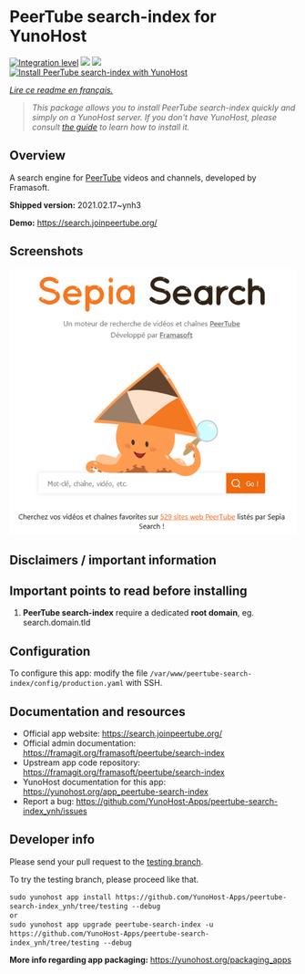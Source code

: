 <!--
N.B.: This README was automatically generated by https://github.com/YunoHost/apps/tree/master/tools/README-generator
It shall NOT be edited by hand.
-->

# PeerTube search-index for YunoHost

[![Integration level](https://dash.yunohost.org/integration/peertube-search-index.svg)](https://dash.yunohost.org/appci/app/peertube-search-index) ![](https://ci-apps.yunohost.org/ci/badges/peertube-search-index.status.svg) ![](https://ci-apps.yunohost.org/ci/badges/peertube-search-index.maintain.svg)  
[![Install PeerTube search-index with YunoHost](https://install-app.yunohost.org/install-with-yunohost.svg)](https://install-app.yunohost.org/?app=peertube-search-index)

*[Lire ce readme en français.](./README_fr.md)*

> *This package allows you to install PeerTube search-index quickly and simply on a YunoHost server.
If you don't have YunoHost, please consult [the guide](https://yunohost.org/#/install) to learn how to install it.*

## Overview

A search engine for [PeerTube](https://joinpeertube.org/) videos and channels, developed by Framasoft.


**Shipped version:** 2021.02.17~ynh3

**Demo:** https://search.joinpeertube.org/

## Screenshots

![](./doc/screenshots/sepia-search-screenshot.png)

## Disclaimers / important information

## Important points to read before installing

1. **PeerTube search-index** require a dedicated **root domain**, eg. search.domain.tld

## Configuration

To configure this app: modify the file `/var/www/peertube-search-index/config/production.yaml` with SSH.

## Documentation and resources

* Official app website: https://search.joinpeertube.org/
* Official admin documentation: https://framagit.org/framasoft/peertube/search-index
* Upstream app code repository: https://framagit.org/framasoft/peertube/search-index
* YunoHost documentation for this app: https://yunohost.org/app_peertube-search-index
* Report a bug: https://github.com/YunoHost-Apps/peertube-search-index_ynh/issues

## Developer info

Please send your pull request to the [testing branch](https://github.com/YunoHost-Apps/peertube-search-index_ynh/tree/testing).

To try the testing branch, please proceed like that.
```
sudo yunohost app install https://github.com/YunoHost-Apps/peertube-search-index_ynh/tree/testing --debug
or
sudo yunohost app upgrade peertube-search-index -u https://github.com/YunoHost-Apps/peertube-search-index_ynh/tree/testing --debug
```

**More info regarding app packaging:** https://yunohost.org/packaging_apps